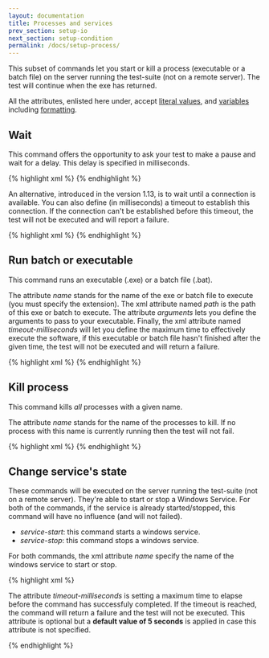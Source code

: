 ```yaml
---
layout: documentation
title: Processes and services
prev_section: setup-io
next_section: setup-condition
permalink: /docs/setup-process/
---
```

This subset of commands let you start or kill a process (executable or a batch file) on the server running the test-suite (not on a remote server). The test will continue when the exe has returned.

All the attributes, enlisted here under, accept [literal values](../primitive-scalar/#literal), and [variables](../primitive-scalar/#reference-to-a-variable) including [formatting](../primitive-scalar/#formatting).

## Wait

This command offers the opportunity to ask your test to make a pause and wait for a delay. This delay is specified in milliseconds.

{% highlight xml %}
<setup>
  <wait
    milliseconds="1000"
  />
</setup>
{% endhighlight %}

An alternative, introduced in the version 1.13, is to wait until a connection is available. You can also define (in milliseconds) a timeout to establish this connection. If the connection can't be established before this timeout, the test will not be executed and will report a failure.

{% highlight xml %}
<setup>
   <wait-connection
      connectionString="@PowerBI"
      max-timeout="100000"
   />
</setup>
{% endhighlight %}

## Run batch or executable

This command runs an executable (.exe) or a batch file (.bat).

The attribute *name* stands for the name of the exe or batch file to execute (you must specify the extension). The xml attribute named *path* is the path of this exe or batch to execute. The attribute *arguments* lets you define the arguments to pass to your executable. Finally, the xml attribute named *timeout-milliseconds* will let you define the maximum time to effectively execute the software, if this executable or batch file hasn't finished after the given time, the test will not be executed and will return a failure.

{% highlight xml %}
<setup>
  <exe-run
    name="MySoft.exe"
    path="C:\Program Files\Tools\"
    arguments="-f -t -e"
    timeout-milliseconds="1000"
  />
</setup>
{% endhighlight %}

## Kill process

This command kills *all* processes with a given name.

The attribute *name* stands for the name of the processes to kill. If no process with this name is currently running then the test will not fail.

{% highlight xml %}
<setup>
  <exe-kill
    name="PBiDesktop"
  />
</setup>
{% endhighlight %}

## Change service's state

These commands will be executed on the server running the test-suite (not on a remote server). They're able to start or stop a Windows Service. For both of the commands, if the service is already started/stopped, this command will have no influence (and will not failed).

* *service-start*: this command starts a windows service.
* *service-stop*: this command stops a windows service.

For both commands, the xml attribute *name* specify the name of the windows service to start or stop. 

{% highlight xml %}
<setup>
	<service-start name="MyService"/>
</setup>

The attribute *timeout-milliseconds* is setting a maximum time to elapse before the command has successfuly completed. If the timeout is reached, the command will return a failure and the test will not be executed. This attribute is optional but a **default value of 5 seconds** is applied in case this attribute is not specified.

<cleanup>
	<service-stop name="MyService" timeout-milliseconds="15000"/>
</cleanup>
{% endhighlight %}
